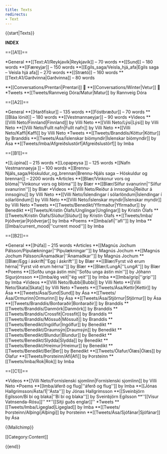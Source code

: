 ```yaml
---
title: Texts
redirects:
- Text
---
```


{{start|Texts}}

__INDEX__ 

==[[A1]]==

*General
**[[Text:A1/Reykjavík|Reykjavík]] – 70 words
**[[Sund]] – 180 words
**[[Færeyjar]] – 150 words
**[[Egils_saga/Veisla_hjá_afa|Egils saga – Veisla hjá afa]] – 270 words
**[[Strætó]] – 160 words
**[[Text:A1/Garðvinna|Garðvinna]] – 80 words
<!--**[[Text/Milk|Mjólk]] – 30 words
**[[Text:Eiríkur dansar|Dans]] – 9 words-->
**[[Conversations/Prentari|Prentari]] 💬
**[[Conversations/Winter|Vetur]] 💬
*Tweets
**[[Tweets/Rannveig Dóra/Matur|Matur]] by Rannveig Dóra

==[[A2]]==

*General
**[[Harðfiskur]] – 135 words
**[[Fóstbræður]] – 70 words
**[[Bláa lónið‎‎]] – 180 words
**[[Vestmannaeyjar]] – 90 words
*Videos
**[[Villi Neto/Finnland|Finnland]] by Villi Neto
**[[Villi Neto/Lýsi|Lýsi]] by Villi Neto
**[[Villi Neto/Fullt nafn|Fullt nafn]] by Villi Neto
**[[Villi Neto/Kaffi|Kaffi]] by Villi Neto
*Tweets
**[[Tweets/Branddís/Köttur|Köttur]] by Branddís
**[[Tweets/Ása/Íslenskar bíómyndir|Íslenskar bíómyndir]] by Ása
**[[Tweets/Imba/Afgreiðslustörf|Afgreiðslustörf]] by Imba

==[[B1]]==

*[[Lúpína‎‎]] – 215 words
*[[Lopapeysa ]] – 125 words
*[[Nafn Vestmannaeyja ]] – 100 words
*[[Brennu-Njáls_saga/Höskuldur_og_brennan|Brennu-Njáls saga – Höskuldur og brennan]] – 2200 words
*Articles
**[[Blær/Vinkonur vors og blóma|''Vinkonur vors og blóma'']] by Blær
**[[Blær/Silfur svanurinn|''Silfur svanurinn'']] by Blær
*Videos
**[[Villi Neto/Reiður á innsoginu|Reiður á innsoginu]] by Villi Neto
**[[Villi Neto/Íslendingar í sólarlöndum|Íslendingar í sólarlöndum]] by Villi Neto
**[[Villi Neto/Íslenskar myndir|Íslenskar myndir]] by Villi Neto
*Tweets
**[[Tweets/Benedikt/Yfirmaður|Yfirmaður]] by Benedikt
**[[Tweets/Kristín Ólafs/Unglingar|Unglingar]] by Kristín Ólafs
**[[Tweets/Kristín Ólafs/Slúður|Slúður]] by Kristín Ólafs
**[[Tweets/Imba/Þjóðverjar|Þjóðverjar]] by Imba
*Poems
**[[Imba/afi|''afi'']] by Imba
**[[Imba/current_mood|''current mood'']] by Imba

==[[B2]]==

*General
**[[Þúfa]] – 215 words
*Articles
**[[Magnús Jochum Pálsson/Pípulækningar|''Pípulækningar'']] by Magnús Jochum
**[[Magnús Jochum Pálsson/Ánamaðkar|''Ánamaðkar'']] by Magnús Jochum
**[[Blær/Egg í áskrift|''Egg í áskrift'']] by Blær
**[[Blær/Fyrst við erum hérna|''Fyrst við erum hérna'']] by Blær
**[[Blær/LungA|''LungA'']] by Blær
*Poems
**[[Sofðu unga ástin mín|''Sofðu unga ástin mín'']] by Jóhann Sigurjónsson
**[[Imba/ég veit|''ég veit'']] by Imba
**[[Imba/grip|''grip'']] by Imba
*Videos
**[[Villi Neto/Bubbi|Bubbi]] by Villi Neto
**[[Villi Neto/Skata|Skata]] by Villi Neto
*Tweets
**[[Tweets/Ása/Kettir|Kettir]] by Ása
**[[Tweets/Ása/Sund|Sund]] by Ása
**[[Tweets/Ása/Ormurinn|Ormurinn]] by Ása
**[[Tweets/Ása/Stjörnur|Stjörnur]] by Ása
**[[Tweets/Branddís/Borðaraðir|Borðaraðir]] by Branddís
**[[Tweets/Branddís/Danmörk|Danmörk]] by Branddís
**[[Tweets/Branddís/Crossfit|Crossfit]] by Branddís
**[[Tweets/Branddís/Mössuð|Mössuð]] by Branddís
**[[Tweets/Benedikt/Ingólfur|Ingólfur]] by Benedikt
**[[Tweets/Benedikt/Draumsýn|Draumsýn]] by Benedikt
**[[Tweets/Benedikt/Blundur|Blundur]] by Benedikt
**[[Tweets/Benedikt/Slydda|Slydda]] by Benedikt
**[[Tweets/Benedikt/Hreimur|Hreimur]] by Benedikt
**[[Tweets/Benedikt/Ber|Ber]] by Benedikt
**[[Tweets/Ólafur/Ólæs|Ólæs]] by Ólafur
**[[Tweets/Þorsteinn/Afi|Afi]] by Þorsteinn
**[[Tweets/Imba/Rok|Rok]] by Imba

==[[C1]]==

*Videos
**[[Villi Neto/Forníslenski sjomlinn|Forníslenski sjomlinn]] by Villi Neto
*Poems
**[[Imba/áferð og flug|''áferð og flug'']] by Imba
**[[Jónas Hallgrímsson/Ásta/1|''Ásta'']] by Jónas Hallgrímsson
**[[Sveinbjörn Egilsson/Bí bí og blaka|''Bí bí og blaka'']] by Sveinbjörn Egilsson
**''[[Vísur Vatnsenda-Rósu]]''
**''[[Sitji guðs englar]]''
*Tweets
**[[Tweets/Imba/Ligeglad|Ligeglad]] by Imba
**[[Tweets/Þorsteinn/Alþingi|Alþingi]] by Þorsteinn
**[[Tweets/Ása/Sjófánar|Sjófánar]] by Ása<!--{{needs audio}}-->

{{Mailchimp}}

[[Category:Content]]

{{end}}